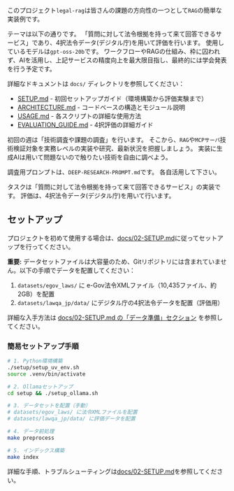 このプロジェクト`legal-rag`は皆さんの課題の方向性の一つとして`RAG`の簡単な実装例です。

テーマは以下の通りです。
「質問に対して法令根拠を持って来て回答できるサービス」であり、4択法令データ(デジタル庁)を用いて評価を行います。
使用しているモデルは`gpt-oss-20b`です。
ワークフローやRAGの仕組み、枠に囚われず、AIを活用し、上記サービスの精度向上を最大限目指し、最終的には学会発表を行う予定です。

詳細なドキュメントは `docs/` ディレクトリを参照してください：

- [SETUP.md](docs/SETUP.md) - 初回セットアップガイド（環境構築から評価実験まで）
- [ARCHITECTURE.md](docs/ARCHITECTURE.md) - コードベースの構造とモジュール説明
- [USAGE.md](docs/USAGE.md) - 各スクリプトの詳細な使用方法
- [EVALUATION_GUIDE.md](EVALUATION_GUIDE.md) - 4択評価の詳細ガイド

初回の週は「技術調査や課題の調査」を行います。
そこから、`RAG`や`MCPサーバ`技術検証対象を実務レベルの実装や研究、最新状況を把握しましょう。
実装に生成AIは用いて問題ないので触りたい技術を自由に調べよう。

調査用プロンプトは、`DEEP-RESEARCH-PROMPT.md`です。
各自活用して下さい。

タスクは「質問に対して法令根拠を持って来て回答できるサービス」の実装です。
評価は、4択法令データ(デジタル庁)を用いて行います。

## セットアップ

プロジェクトを初めて使用する場合は、[docs/02-SETUP.md](docs/02-SETUP.md)に従ってセットアップを行ってください。

**重要:** データセットファイルは大容量のため、Gitリポジトリには含まれていません。以下の手順でデータを配置してください：

1. `datasets/egov_laws/` に e-Gov法令XMLファイル（10,435ファイル、約2GB）を配置
2. `datasets/lawqa_jp/data/` にデジタル庁の4択法令データを配置（評価用）

詳細な入手方法は [docs/02-SETUP.md の「データ準備」セクション](docs/02-SETUP.md#データ準備) を参照してください。

### 簡易セットアップ手順

```bash
# 1. Python環境構築
./setup/setup_uv_env.sh
source .venv/bin/activate

# 2. Ollamaセットアップ
cd setup && ./setup_ollama.sh

# 3. データセットを配置（手動）
# datasets/egov_laws/ に法令XMLファイルを配置
# datasets/lawqa_jp/data/ に評価データを配置

# 4. データ前処理
make preprocess

# 5. インデックス構築
make index
```

詳細な手順、トラブルシューティングは[docs/02-SETUP.md](docs/02-SETUP.md)を参照してください。